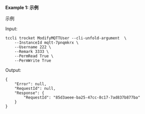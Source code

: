 **Example 1: 示例**

示例

Input: 

```
tccli trocket ModifyMQTTUser --cli-unfold-argument  \
    --InstanceId mqtt-7pnqmkrx \
    --Username 222 \
    --Remark 3333 \
    --PermRead True \
    --PermWrite True
```

Output: 
```
{
    "Error": null,
    "RequestId": null,
    "Response": {
        "RequestId": "85d3aeee-ba25-47cc-8c17-7ad837b877ba"
    }
}
```


